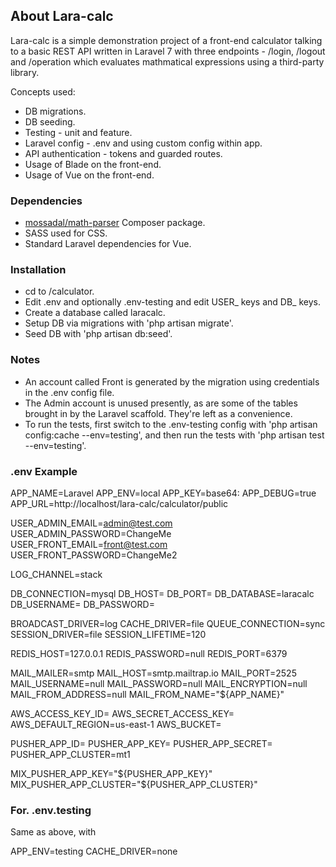 ## About Lara-calc

Lara-calc  is a  simple demonstration project of a front-end calculator talking to a basic REST API written in Laravel 7 with three endpoints - /login, /logout and /operation which evaluates mathmatical expressions using a third-party library.

Concepts used:

- DB migrations.
- DB seeding.
- Testing - unit and feature.
- Laravel config - .env and using custom config within app.
- API authentication - tokens and guarded routes.
- Usage of Blade on the front-end.
- Usage of Vue on the front-end.

### Dependencies
- [mossadal/math-parser](https://packagist.org/packages/mossadal/math-parser)  Composer  package.
- SASS used for CSS.
- Standard  Laravel dependencies for Vue.

### Installation
- cd to /calculator.
- Edit  .env and  optionally .env-testing and edit USER_ keys  and DB_ keys.
- Create a database called  laracalc.
- Setup DB via  migrations  with 'php artisan migrate'.
- Seed DB with  'php artisan db:seed'.

### Notes
- An account called Front is generated by the migration using credentials in the .env config file.
- The Admin account is unused presently, as are some of the tables brought in by the Laravel scaffold. They're left as a convenience.
- To  run the tests, first switch to the .env-testing config with 'php artisan config:cache --env=testing', and then run the tests with 'php artisan test --env=testing'.

### .env Example
APP_NAME=Laravel
APP_ENV=local
APP_KEY=base64:<snip>
APP_DEBUG=true
APP_URL=http://localhost/lara-calc/calculator/public

USER_ADMIN_EMAIL=admin@test.com
USER_ADMIN_PASSWORD=ChangeMe
USER_FRONT_EMAIL=front@test.com
USER_FRONT_PASSWORD=ChangeMe2

LOG_CHANNEL=stack

DB_CONNECTION=mysql
DB_HOST=
DB_PORT=
DB_DATABASE=laracalc
DB_USERNAME=
DB_PASSWORD=

BROADCAST_DRIVER=log
CACHE_DRIVER=file
QUEUE_CONNECTION=sync
SESSION_DRIVER=file
SESSION_LIFETIME=120

REDIS_HOST=127.0.0.1
REDIS_PASSWORD=null
REDIS_PORT=6379

MAIL_MAILER=smtp
MAIL_HOST=smtp.mailtrap.io
MAIL_PORT=2525
MAIL_USERNAME=null
MAIL_PASSWORD=null
MAIL_ENCRYPTION=null
MAIL_FROM_ADDRESS=null
MAIL_FROM_NAME="${APP_NAME}"

AWS_ACCESS_KEY_ID=
AWS_SECRET_ACCESS_KEY=
AWS_DEFAULT_REGION=us-east-1
AWS_BUCKET=

PUSHER_APP_ID=
PUSHER_APP_KEY=
PUSHER_APP_SECRET=
PUSHER_APP_CLUSTER=mt1

MIX_PUSHER_APP_KEY="${PUSHER_APP_KEY}"
MIX_PUSHER_APP_CLUSTER="${PUSHER_APP_CLUSTER}"



### For. .env.testing
Same as above, with

APP_ENV=testing
CACHE_DRIVER=none